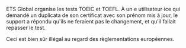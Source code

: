 ETS Global organise les tests TOEIC et TOEFL. À un⋅e utilisateur⋅ice qui
demandé un duplicata de son certificat avec son prénom mis à jour,
le support a répondu qu'ils ne feraient pas le changement, et qu'il
fallait repasser le test.

Ceci est bien sûr illégal au regard des règlementations européennes.